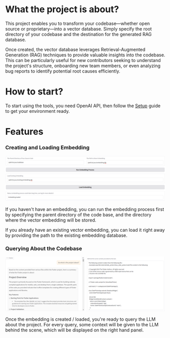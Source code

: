 # What the project is about?
This project enables you to transform your codebase—whether open source or proprietary—into a vector database. Simply specify the root directory of your codebase and the destination for the generated RAG database.

Once created, the vector database leverages Retrieval-Augmented Generation (RAG) techniques to provide valuable insights into the codebase. This can be particularly useful for new contributors seeking to understand the project's structure, onboarding new team members, or even analyzing bug reports to identify potential root causes efficiently.

# How to start?
To start using the tools, you need OpenAI API, then follow the [Setup](SETUP.MD) guide to get your environment ready.

# Features

### Creating and Loading Embedding
![image_doc](/doc/doc3.png)

If you haven't have an embedding, you can run the embedding process first by specifying the parent directory of the code base, and the directory where the vector embedding will be stored.

If you already have an existing vector embedding, you can load it right away by providing the path to the existing embedding database.

### Querying About the Codebase
![image_doc2](/doc/doc1.png)

Once the embedding is created / loaded, you're ready to query the LLM about the project. For every query, some context will be given to the LLM behind the scene, which will be displayed on the right hand panel.